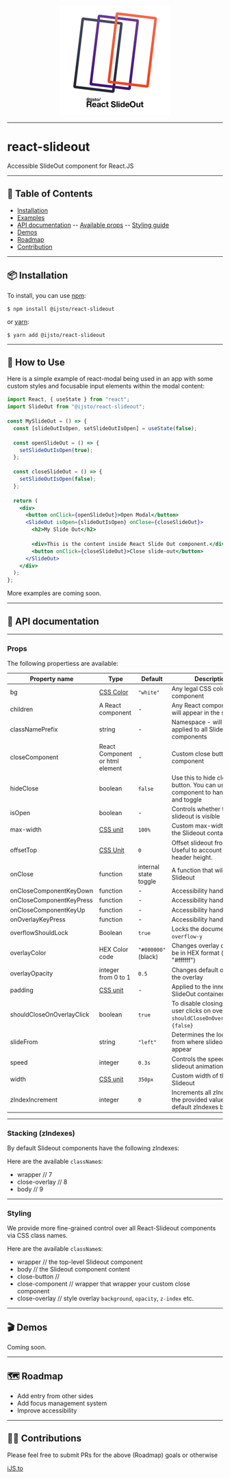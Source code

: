 <p align="center">
  <img width="256" src="https://raw.githubusercontent.com/ijsto/react-slideout/master/assets/img/react-slideout-logo-512.png">
</p>

<hr />

# **react-slideout**

Accessible SlideOut component for React.JS

<hr />

## **📖 Table of Contents**

- [Installation](#-installation)
- [Examples](#-how-to-use)
- [API documentation](#-api-documentation)
  -- [Available props](#props)
  -- [Styling guide](#styling)
- [Demos](#-demos)
- [Roadmap](#%EF%B8%8F-roadmap)
- [Contribution](#%EF%B8%8F-contributions)

<hr />

## **📦 Installation**

To install, you can use [npm](https://npmjs.org/):

    $ npm install @ijsto/react-slideout

or [yarn](https://yarnpkg.com/):

    $ yarn add @ijsto/react-slideout

<hr />

## **🔨 How to Use**

Here is a simple example of react-modal being used in an app with some custom
styles and focusable input elements within the modal content:

```jsx
import React, { useState } from "react";
import SlideOut from "@ijsto/react-slideout";

const MySlideOut = () => {
  const [slideOutIsOpen, setSlideOutIsOpen] = useState(false);

  const openSlideOut = () => {
    setSlideOutIsOpen(true);
  };

  const closeSlideOut = () => {
    setSlideOutIsOpen(false);
  };

  return (
    <div>
      <button onClick={openSlideOut}>Open Modal</button>
      <SlideOut isOpen={slideOutIsOpen} onClose={closeSlideOut}>
        <h2>My Slide Out</h2>

        <div>This is the content inside React Slide Out component.</div>
        <button onClick={closeSlideOut}>Close slide-out</button>
      </SlideOut>
    </div>
  );
};
```

More examples are coming soon.

<hr />

## **📜 API documentation**

<hr/>

### **Props**

The following propertiess are available:

| Property name             | Type                                                               | Default               | Description                                                                             |
| ------------------------- | ------------------------------------------------------------------ | --------------------- | --------------------------------------------------------------------------------------- |
| bg                        | [CSS Color](https://www.w3schools.com/cssref/css_colors_legal.asp) | `"white"`             | Any legal CSS color value component                                                     |
| children                  | A React component                                                  | -                     | Any React component - this will appear in the slideout                                  |
| classNamePrefix           | string                                                             | -                     | Namespace - will be applied to all SlideOut components                                  |
| closeComponent            | React Component or html element                                    | -                     | Custom close button component                                                           |
| hideClose                 | boolean                                                            | `false`               | Use this to hide close button. You can use parent component to handle state and toggle  |
| isOpen                    | boolean                                                            | -                     | Controls whether the slideout is visible                                                |
| max-width                     | [CSS unit](https://www.w3schools.com/cssref/css_units.asp)         | `100%`               | Custom max-width of the the Slideout container. |
offsetTop                 | [CSS Unit](https://www.w3schools.com/cssref/css_units.asp)         | `0`                   | Offset slideout from top. Useful to account for the header height.                      |
| onClose                   | function                                                           | internal state toggle | A function that will close the Slideout                                                 |
| onCloseComponentKeyDown   | function                                                           | -                     | Accessibility handler                                                                   |
| onCloseComponentKeyPress  | function                                                           | -                     | Accessibility handler                                                                   |
| onCloseComponentKeyUp     | function                                                           | -                     | Accessibility handler                                                                   |
| onOverlayKeyPress         | function                                                           | -                     | Accessibility handler                                                                   |
| overflowShouldLock        | Boolean                                                            | `true`                | Locks the document body `overflow-y`                                                    |
| overlayColor              | HEX Color code                                                     | `"#000000"` (black)   | Changes overlay color must be in HEX format (example: "#ffffff")                        |
| overlayOpacity            | integer from 0 to 1                                                | `0.5`                 | Changes default opacity of the overlay                                                  |
| padding                   | [CSS unit](https://www.w3schools.com/cssref/css_units.asp)         | -                     | Applied to the inner SlideOut container                                                 |
| shouldCloseOnOverlayClick | boolean                                                            | `true`                | To disable closing, when user clicks on overlay set `shouldCloseOnOverlayClick={false}` |
| slideFrom                 | string                                                             | `"left"`              | Determines the location from where slideout will appear                                 |
| speed                     | integer                                                            | `0.3s`                | Controls the speed of the slideout animation                                            |
| width                     | [CSS unit](https://www.w3schools.com/cssref/css_units.asp)         | `350px`               | Custom width of the the Slideout |
| zIndexIncrement           | integer                                                            | `0`                   | Increments all zIndexes by the provided value. See default zIndexes below.              |

<hr/>

### **Stacking (zIndexes)**

By default Slideout components have the following zIndexes:

Here are the available `className`s:

- wrapper // 7
- close-overlay // 8
- body // 9

<hr/>

### **Styling**

We provide more fine-grained control over all React-Slideout components via CSS class names.

Here are the available `className`s:

- wrapper // the top-level Slideout component
- body // the Slideout component content
- close-button //
- close-component // wrapper that wrapper your custom close component
- close-overlay // style overlay `background`, `opacity`, `z-index` etc.

<hr />

## **🎬 Demos**

Coming soon.

<hr />

## **🗺️ Roadmap**

- Add entry from other sides
- Add focus management system
- Improve accessibility

<hr />

## **🙆‍♂️ Contributions**

Please feel free to submit PRs for the above (Roadmap) goals or otherwise

[iJS.to](https://ijs.to)

